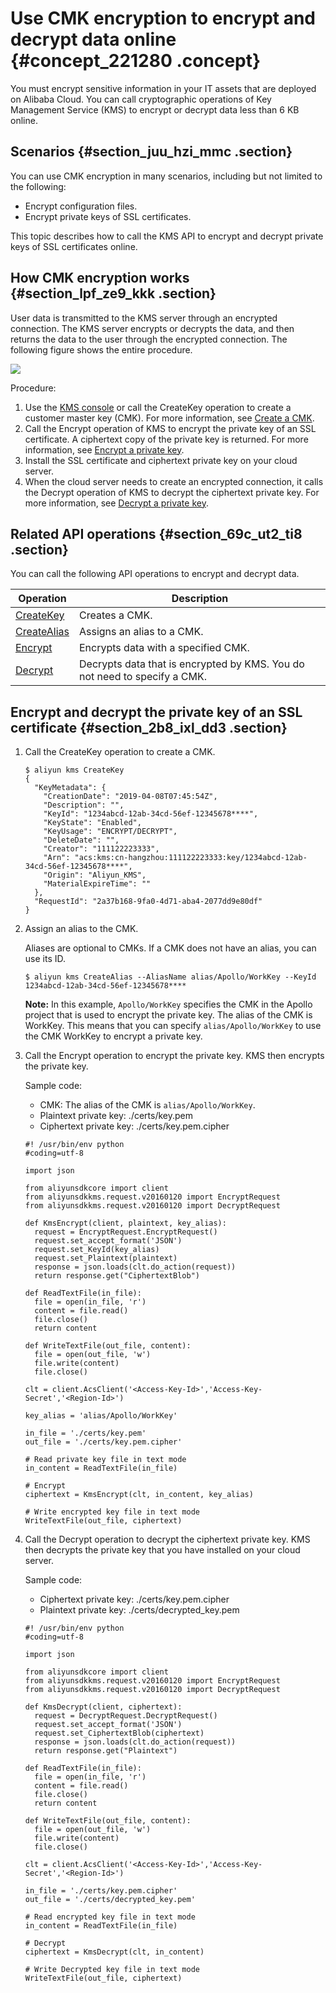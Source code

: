# Use CMK encryption to encrypt and decrypt data online {#concept_221280 .concept}

You must encrypt sensitive information in your IT assets that are deployed on Alibaba Cloud. You can call cryptographic operations of Key Management Service \(KMS\) to encrypt or decrypt data less than 6 KB online.

## Scenarios {#section_juu_hzi_mmc .section}

You can use CMK encryption in many scenarios, including but not limited to the following:

-   Encrypt configuration files.
-   Encrypt private keys of SSL certificates.

This topic describes how to call the KMS API to encrypt and decrypt private keys of SSL certificates online.

## How CMK encryption works {#section_lpf_ze9_kkk .section}

User data is transmitted to the KMS server through an encrypted connection. The KMS server encrypts or decrypts the data, and then returns the data to the user through the encrypted connection. The following figure shows the entire procedure.

![](http://static-aliyun-doc.oss-cn-hangzhou.aliyuncs.com/assets/img/1423112/156707369758524_en-US.png)

Procedure:

1.  Use the [KMS console](https://kms.console.aliyun.com/?spm=a2c4g.11186623.2.21.aa46717dmqOatF) or call the CreateKey operation to create a customer master key \(CMK\). For more information, see [Create a CMK](#li_fuk_c6c_zer).
2.  Call the Encrypt operation of KMS to encrypt the private key of an SSL certificate. A ciphertext copy of the private key is returned. For more information, see [Encrypt a private key](#li_rtd_wae_rgf).
3.  Install the SSL certificate and ciphertext private key on your cloud server.
4.  When the cloud server needs to create an encrypted connection, it calls the Decrypt operation of KMS to decrypt the ciphertext private key. For more information, see [Decrypt a private key](#li_c45_sur_ul0).

## Related API operations {#section_69c_ut2_ti8 .section}

You can call the following API operations to encrypt and decrypt data.

|Operation|Description|
|---------|-----------|
|[CreateKey](https://help.aliyun.com/document_detail/28947.html)|Creates a CMK.|
|[CreateAlias](https://help.aliyun.com/document_detail/68624.html)|Assigns an alias to a CMK.|
|[Encrypt](https://help.aliyun.com/document_detail/28949.html)|Encrypts data with a specified CMK.|
|[Decrypt](https://help.aliyun.com/document_detail/28950.html)|Decrypts data that is encrypted by KMS. You do not need to specify a CMK.|

## Encrypt and decrypt the private key of an SSL certificate {#section_2b8_ixl_dd3 .section}

1.  Call the CreateKey operation to create a CMK.

    ``` {#codeblock_x09_4bl_9kx}
    $ aliyun kms CreateKey
    {
      "KeyMetadata": {
        "CreationDate": "2019-04-08T07:45:54Z",
        "Description": "",
        "KeyId": "1234abcd-12ab-34cd-56ef-12345678****",
        "KeyState": "Enabled",
        "KeyUsage": "ENCRYPT/DECRYPT",
        "DeleteDate": "",
        "Creator": "111122223333",
        "Arn": "acs:kms:cn-hangzhou:111122223333:key/1234abcd-12ab-34cd-56ef-12345678****",
        "Origin": "Aliyun_KMS",
        "MaterialExpireTime": ""
      },
      "RequestId": "2a37b168-9fa0-4d71-aba4-2077dd9e80df"
    }
    ```

2.  Assign an alias to the CMK.

    Aliases are optional to CMKs. If a CMK does not have an alias, you can use its ID.

    ``` {#codeblock_eey_ei2_05k}
    $ aliyun kms CreateAlias --AliasName alias/Apollo/WorkKey --KeyId 1234abcd-12ab-34cd-56ef-12345678****
    ```

    **Note:** In this example, `Apollo/WorkKey` specifies the CMK in the Apollo project that is used to encrypt the private key. The alias of the CMK is WorkKey. This means that you can specify `alias/Apollo/WorkKey` to use the CMK WorkKey to encrypt a private key.

3.  Call the Encrypt operation to encrypt the private key. KMS then encrypts the private key.

    Sample code:

    -   CMK: The alias of the CMK is `alias/Apollo/WorkKey`.
    -   Plaintext private key: ./certs/key.pem
    -   Ciphertext private key: ./certs/key.pem.cipher
    ``` {#codeblock_yj0_rr5_f33}
    #! /usr/bin/env python
    #coding=utf-8
    
    import json
    
    from aliyunsdkcore import client
    from aliyunsdkkms.request.v20160120 import EncryptRequest
    from aliyunsdkkms.request.v20160120 import DecryptRequest
    
    def KmsEncrypt(client, plaintext, key_alias):
      request = EncryptRequest.EncryptRequest()
      request.set_accept_format('JSON')
      request.set_KeyId(key_alias)
      request.set_Plaintext(plaintext)
      response = json.loads(clt.do_action(request))
      return response.get("CiphertextBlob")
    
    def ReadTextFile(in_file):
      file = open(in_file, 'r')
      content = file.read()
      file.close()
      return content
    
    def WriteTextFile(out_file, content):
      file = open(out_file, 'w')
      file.write(content)
      file.close()
    
    clt = client.AcsClient('<Access-Key-Id>','Access-Key-Secret','<Region-Id>')
    
    key_alias = 'alias/Apollo/WorkKey'
    
    in_file = './certs/key.pem'
    out_file = './certs/key.pem.cipher'
    
    # Read private key file in text mode
    in_content = ReadTextFile(in_file)
    
    # Encrypt
    ciphertext = KmsEncrypt(clt, in_content, key_alias)
    
    # Write encrypted key file in text mode
    WriteTextFile(out_file, ciphertext)
    ```

4.  Call the Decrypt operation to decrypt the ciphertext private key. KMS then decrypts the private key that you have installed on your cloud server.

    Sample code:

    -   Ciphertext private key: ./certs/key.pem.cipher
    -   Plaintext private key: ./certs/decrypted\_key.pem
    ``` {#codeblock_lim_git_96t}
    #! /usr/bin/env python
    #coding=utf-8
    
    import json
    
    from aliyunsdkcore import client
    from aliyunsdkkms.request.v20160120 import EncryptRequest
    from aliyunsdkkms.request.v20160120 import DecryptRequest
    
    def KmsDecrypt(client, ciphertext):
      request = DecryptRequest.DecryptRequest()
      request.set_accept_format('JSON')
      request.set_CiphertextBlob(ciphertext)
      response = json.loads(clt.do_action(request))
      return response.get("Plaintext")
    
    def ReadTextFile(in_file):
      file = open(in_file, 'r')
      content = file.read()
      file.close()
      return content
    
    def WriteTextFile(out_file, content):
      file = open(out_file, 'w')
      file.write(content)
      file.close()
    
    clt = client.AcsClient('<Access-Key-Id>','Access-Key-Secret','<Region-Id>')
    
    in_file = './certs/key.pem.cipher'
    out_file = './certs/decrypted_key.pem'
    
    # Read encrypted key file in text mode
    in_content = ReadTextFile(in_file)
    
    # Decrypt
    ciphertext = KmsDecrypt(clt, in_content)
    
    # Write Decrypted key file in text mode
    WriteTextFile(out_file, ciphertext)
    ```



